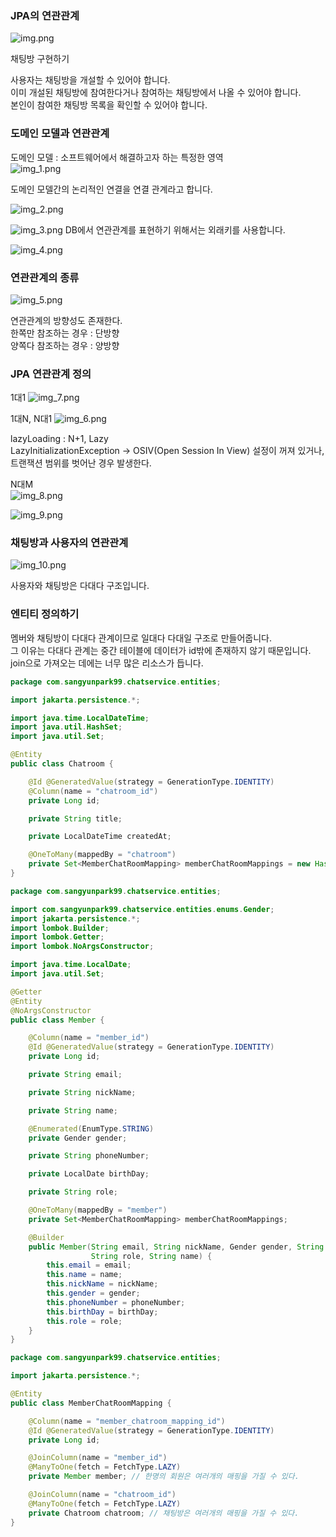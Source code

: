 ### JPA의 연관관계

![img.png](img.png)

채팅방 구현하기  

사용자는 채팅방을 개설할 수 있어야 합니다.  
이미 개설된 채팅방에 참여한다거나 참여하는 채팅방에서 나올 수 있어야 합니다.  
본인이 참여한 채팅방 목록을 확인할 수 있어야 합니다.  

### 도메인 모델과 연관관계

도메인 모델 : 소프트웨어에서 해결하고자 하는 특정한 영역  
![img_1.png](img_1.png)

도메인 모델간의 논리적인 연결을 연결 관계라고 합니다.  

![img_2.png](img_2.png)

![img_3.png](img_3.png)
DB에서 연관관계를 표현하기 위해서는 외래키를 사용합니다.  

![img_4.png](img_4.png)

### 연관관계의 종류
![img_5.png](img_5.png)

연관관계의 방향성도 존재한다.  
한쪽만 참조하는 경우 : 단방향  
양쪽다 참조하는 경우 : 양방향  


### JPA 연관관계 정의
1대1
![img_7.png](img_7.png)

1대N, N대1
![img_6.png](img_6.png)

lazyLoading : N+1, Lazy  
LazyInitializationException ->  OSIV(Open Session In View) 설정이 꺼져 있거나, 트랜잭션 범위를 벗어난 경우 발생한다.

N대M  
![img_8.png](img_8.png)

![img_9.png](img_9.png)


### 채팅방과 사용자의 연관관계  
![img_10.png](img_10.png)

사용자와 채팅방은 다대다 구조입니다.  


### 엔티티 정의하기

멤버와 채팅방이 다대다 관계이므로 일대다 다대일 구조로 만들어줍니다.  
그 이유는 다대다 관계는 중간 테이블에 데이터가 id밖에 존재하지 않기 때문입니다. join으로 가져오는 데에는 너무 많은 리소스가 듭니다.  

```java
package com.sangyunpark99.chatservice.entities;

import jakarta.persistence.*;

import java.time.LocalDateTime;
import java.util.HashSet;
import java.util.Set;

@Entity
public class Chatroom {

    @Id @GeneratedValue(strategy = GenerationType.IDENTITY)
    @Column(name = "chatroom_id")
    private Long id;

    private String title;

    private LocalDateTime createdAt;

    @OneToMany(mappedBy = "chatroom")
    private Set<MemberChatRoomMapping> memberChatRoomMappings = new HashSet<>();
}

```

```java
package com.sangyunpark99.chatservice.entities;

import com.sangyunpark99.chatservice.entities.enums.Gender;
import jakarta.persistence.*;
import lombok.Builder;
import lombok.Getter;
import lombok.NoArgsConstructor;

import java.time.LocalDate;
import java.util.Set;

@Getter
@Entity
@NoArgsConstructor
public class Member {

    @Column(name = "member_id")
    @Id @GeneratedValue(strategy = GenerationType.IDENTITY)
    private Long id;

    private String email;

    private String nickName;

    private String name;

    @Enumerated(EnumType.STRING)
    private Gender gender;

    private String phoneNumber;

    private LocalDate birthDay;

    private String role;

    @OneToMany(mappedBy = "member")
    private Set<MemberChatRoomMapping> memberChatRoomMappings;

    @Builder
    public Member(String email, String nickName, Gender gender, String phoneNumber, LocalDate birthDay,
                  String role, String name) {
        this.email = email;
        this.name = name;
        this.nickName = nickName;
        this.gender = gender;
        this.phoneNumber = phoneNumber;
        this.birthDay = birthDay;
        this.role = role;
    }
}
```

```java
package com.sangyunpark99.chatservice.entities;

import jakarta.persistence.*;

@Entity
public class MemberChatRoomMapping {

    @Column(name = "member_chatroom_mapping_id")
    @Id @GeneratedValue(strategy = GenerationType.IDENTITY)
    private Long id;

    @JoinColumn(name = "member_id")
    @ManyToOne(fetch = FetchType.LAZY)
    private Member member; // 한명의 회원은 여러개의 매핑을 가질 수 있다.

    @JoinColumn(name = "chatroom_id")
    @ManyToOne(fetch = FetchType.LAZY)
    private Chatroom chatroom; // 채팅방은 여러개의 매핑을 가질 수 있다.
}
```
